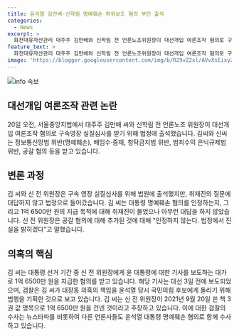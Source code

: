 ```yaml
---
title: 윤석열 김만배·신학림 명예훼손 허위보도 혐의 부인 출석
categories:
  - News
excerpt: >
  화천대유자산관리 대주주 김만배와 신학림 전 언론노조위원장이 대선개입 여론조작 혐의로 구속영장실질심사를 받기 위해 법정에 출석했다. 김씨는 윤석열 대통령에 대한 명예훼손 혐의와 1억6500만 원을 지급한 내용의 기사를 보도한 혐의를 받고, 신씨는 공갈 혐의가 추가되며 두 사람은 구속영장 실질심사를 받았다. 이에 김씨는 해당 기사는 신씨에게 책값으로 지급한 것이라 주장하고, 검찰은 다른 언론사 기자들도 윤석열 대통령 명예훼손 혐의로 수사 중이라고 전했다.
feature_text: >
  화천대유자산관리 대주주 김만배와 신학림 전 언론노조위원장이 대선개입 여론조작 혐의로 구속영장실질심사를 받기 위해 법정에 출석했다. 김씨는 윤석열 대통령에 대한 명예훼손 혐의와 1억6500만 원을 지급한 내용의 기사를 보도한 혐의를 받고, 신씨는 공갈 혐의가 추가되며 두 사람은 구속영장 실질심사를 받았다. 이에 김씨는 해당 기사는 신씨에게 책값으로 지급한 것이라 주장하고, 검찰은 다른 언론사 기자들도 윤석열 대통령 명예훼손 혐의로 수사 중이라고 전했다.
image: 'https://blogger.googleusercontent.com/img/b/R29vZ2xl/AVvXsEixyZcFfHzMRdzZMjFBmAUKJYCLCGyLL1o632UiGVXcaFdKo_bkvkuCioo0uUKlGfBVcT3P84aROyZIXSBEx3Aw5nCQ3pTgDom1WDC4m8eifvWiAmWEEVb4x6G_l8C0QH225ldMjyaFvpxGEBGNO37VmDTDMHGhJPq73UglMfDca1-0aw/s1600/blogspot.png'
---
```


<p><img src="https://blogger.googleusercontent.com/img/b/R29vZ2xl/AVvXsEixyZcFfHzMRdzZMjFBmAUKJYCLCGyLL1o632UiGVXcaFdKo_bkvkuCioo0uUKlGfBVcT3P84aROyZIXSBEx3Aw5nCQ3pTgDom1WDC4m8eifvWiAmWEEVb4x6G_l8C0QH225ldMjyaFvpxGEBGNO37VmDTDMHGhJPq73UglMfDca1-0aw/s1600/blogspot.png" alt="info 속보" /></p>

<h2 data-ke-size="size26">대선개입 여론조작 관련 논란</h2>

<p data-ke-size="size16">20일 오전, 서울중앙지법에서 대주주 김만배 씨와 신학림 전 언론노조 위원장이 대선개입 여론조작 혐의로 구속영장 실질심사를 받기 위해 법정에 출석했습니다. 김씨와 신씨는 정보통신망법 위반(명예훼손), 배임수·증재, 청탁금지법 위반, 범죄수익 은닉규제법 위반, 공갈 혐의 등을 받고 있습니다.</p>

<h2 data-ke-size="size26">변론 과정</h2>

<p data-ke-size="size16">김 씨와 신 전 위원장은 구속 영장 실질심사를 위해 법원에 출석했지만, 취재진의 질문에 대답하지 않고 법정으로 들어갔습니다. 김 씨는 대통령 명예훼손 혐의를 인정하는지, 그리고 1억 6500만 원의 지급 목적에 대해 취재진이 물었으나 아무런 대답을 하지 않았습니다. 신 전 위원장은 공갈 혐의에 대해 추가된 것에 대해 "인정하지 않는다. 법정에서 진실을 밝히겠다"고 말했습니다.</p>

<h2 data-ke-size="size26">의혹의 핵심</h2>

<p data-ke-size="size16">김 씨는 대통령 선거 기간 중 신 전 위원장에게 윤 대통령에 대한 기사를 보도하는 대가로 1억 6500만 원을 지급한 혐의를 받고 있습니다. 해당 기사는 대선 3일 전에 보도되었으며, 검찰은 김 씨가 대장동 의혹의 책임을 윤석열 당시 국민의힘 후보에게 돌리기 위해 범행을 기획한 것으로 보고 있습니다. 김 씨는 신 전 위원장이 2021년 9월 20일 쓴 책 3권 값 명목으로 1억 6500만 원을 건넨 것이라고 주장하고 있습니다. 이에 대한 검찰의 수사는 뉴스타파를 비롯하여 다른 언론사들도 윤석열 대통령 명예훼손 혐의로 함께 수사하고 있습니다.</p>

